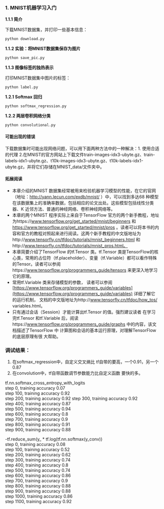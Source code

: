 ### 1. MNIST机器学习入门

**1.1.1 简介**

下载MNIST数据集，并打印一些基本信息：
```
python download.py
```

**1.1.2 实验：将MNIST数据集保存为图片**

```
python save_pic.py
```

**1.1.3 图像标签的独热表示**

打印MNIST数据集中图片的标签：
```
python label.py
```

**1.2.1 Softmax 回归**

```
python softmax_regression.py
```

**1.2.2 两层卷积网络分类**
```
python convolutional.py
```

#### 可能出现的错误

下载数据集时可能出现网络问题，可以用下面两种方法中的一种解决：1. 使用合适的代理 2.在MNIST的官方网站上下载文件train-images-idx3-ubyte.gz、train-labels-idx1-ubyte.gz、t10k-images-idx3-ubyte.gz、t10k-labels-idx1-ubyte.gz，并将它们存储在MNIST_data/文件夹中。


#### 拓展阅读

- 本章介绍的MNIST 数据集经常被用来检验机器学习模型的性能，在它的官网（地址：http://yann.lecun.com/exdb/mnist/ ）中，可以找到多达68 种模型在该数据集上的准确率数据，包括相应的论文出处。这些模型包括线性分类器、K 近邻方法、普通的神经网络、卷积神经网络等。
- 本章的两个MNIST 程序实际上来自于TensorFlow 官方的两个新手教程，地址为https://www.tensorflow.org/get_started/mnist/beginners 和 https://www.tensorflow.org/get_started/mnist/pros 。读者可以将本书的内容和官方的教程对照起来进行阅读。这两个新手教程的中文版地址为http://www.tensorfly.cn/tfdoc/tutorials/mnist_beginners.html 和http://www.tensorfly.cn/tfdoc/tutorials/mnist_pros.html。
- 本章简要介绍了TensorFlow 的tf.Tensor 类。tf.Tensor 类是TensorFlow的核心类，常用的占位符（tf.placeholder）、变量（tf.Variable）都可以看作特殊的Tensor。读者可以参阅https://www.tensorflow.org/programmers_guide/tensors 来更深入地学习它的原理。
- 常用tf.Variable 类来存储模型的参数， 读者可以参阅[https://www.tensorflow.org/programmers_guide/variables](https://www.tensorflow.org/programmers_guide/variables) 详细了解它的运行机制， 文档的中文版地址为http://www.tensorfly.cn/tfdoc/how_tos/ variables.html。
- 只有通过会话（Session）才能计算出tf.Tensor 的值。强烈建议读者 在学习完tf.Tensor 和tf.Variable 后，阅读https://www.tensorflow.org/programmers_guide/graphs 中的内容，该文档描述了TensorFlow 中 计算图和会话的基本运行原理，对理解TensorFlow 的底层原理有很 大帮助。

### 调试结果：
1. 在softmax_regression中，自定义交叉熵比 tf自带的要高，一个0.91，另一个0.87
2. 在convolution中，tf自带函数调节参数能力比自定义函数 要快的多。

tf.nn.softmax_cross_entropy_with_logits  
step 0, training accuracy 0.07   
step 100, training accuracy 0.92  
step 200, training accuracy 0.92
step 300, training accuracy 0.92  
step 400, training accuracy 0.87  
step 500, training accuracy 0.94  
step 600, training accuracy 0.8  
step 700, training accuracy 0.9  
step 800, training accuracy 0.91  
step 900, training accuracy 0.88  

-tf.reduce_sum(y_ * tf.log(tf.nn.softmax(y_conv))  
step 0, training accuracy 0.08  
step 100, training accuracy 0.52  
step 200, training accuracy 0.62  
step 300, training accuracy 0.74  
step 400, training accuracy 0.8  
step 500, training accuracy 0.74  
step 600, training accuracy 0.86  
step 700, training accuracy 0.9  
step 800, training accuracy 0.88  
step 900, training accuracy 0.88    
step 1000, training accuracy 0.86  
step 1100, training accuracy 0.92  

